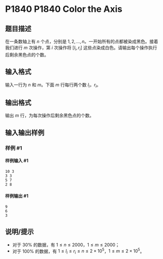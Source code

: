 # P1840 P1840 Color the Axis

## 题目描述

在一条数轴上有 $n$ 个点，分别是 $1,2,\ldots,n$。一开始所有的点都被染成黑色。接着我们进行 $m$ 次操作，第 $i$ 次操作将 $[l_i,r_i]$ 这些点染成白色。请输出每个操作执行后剩余黑色点的个数。

## 输入格式

输入一行为 $n$ 和 $m$。下面 $m$ 行每行两个数 $l_i$，$r_i$。

## 输出格式

输出 $m$ 行，为每次操作后剩余黑色点的个数。

## 输入输出样例

### 样例 #1

#### 样例输入 #1

```
10 3
3 3
5 7
2 8
```

#### 样例输出 #1

```
9
6
3
```

## 说明/提示

- 对于 $30\%$ 的数据，有 $1\le n\le2000$，$1\le m\le2000$；
- 对于 $100\%$ 的数据，有 $1\le l_i\le r_i\le n\le 2\times 10^5$，$1\le m\le 2\times10^5$。
